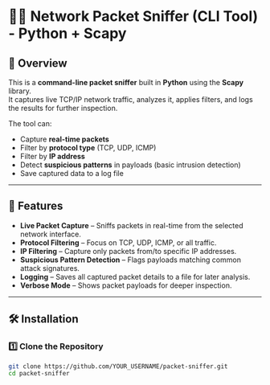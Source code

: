 # 🕵️‍♂️ Network Packet Sniffer (CLI Tool) - Python + Scapy

## 📌 Overview
This is a **command-line packet sniffer** built in **Python** using the **Scapy** library.  
It captures live TCP/IP network traffic, analyzes it, applies filters, and logs the results for further inspection.

The tool can:
- Capture **real-time packets**
- Filter by **protocol type** (TCP, UDP, ICMP)
- Filter by **IP address**
- Detect **suspicious patterns** in payloads (basic intrusion detection)
- Save captured data to a log file

---

## 🎯 Features
- **Live Packet Capture** – Sniffs packets in real-time from the selected network interface.
- **Protocol Filtering** – Focus on TCP, UDP, ICMP, or all traffic.
- **IP Filtering** – Capture only packets from/to specific IP addresses.
- **Suspicious Pattern Detection** – Flags payloads matching common attack signatures.
- **Logging** – Saves all captured packet details to a file for later analysis.
- **Verbose Mode** – Shows packet payloads for deeper inspection.

---

## 🛠️ Installation

### 1️⃣ Clone the Repository
```bash
git clone https://github.com/YOUR_USERNAME/packet-sniffer.git
cd packet-sniffer
